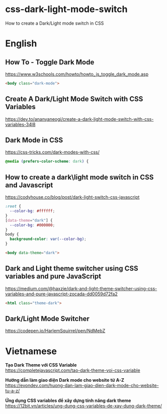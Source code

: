 # css-dark-light-mode-switch
How to create a Dark/Light mode switch in CSS

# English

## How To - Toggle Dark Mode
https://www.w3schools.com/howto/howto_js_toggle_dark_mode.asp
```html
<body class="dark-mode">
```


## Create A Dark/Light Mode Switch with CSS Variables
https://dev.to/ananyaneogi/create-a-dark-light-mode-switch-with-css-variables-34l8

## Dark Mode in CSS
https://css-tricks.com/dark-modes-with-css/
```css
@media (prefers-color-scheme: dark) {
```


## How to create a dark\light mode switch in CSS and Javascript
https://codyhouse.co/blog/post/dark-light-switch-css-javascript
```css
:root {
  --color-bg: #ffffff;
}
[data-theme="dark"] {
  --color-bg: #000000;
}
body {
  background-color: var(--color-bg);
}
```
```html
<body data-theme="dark">
```


## Dark and Light theme switcher using CSS variables and pure JavaScript
https://medium.com/@haxzie/dark-and-light-theme-switcher-using-css-variables-and-pure-javascript-zocada-dd0059d72fa2
```html
<html class="theme-dark">
```


## Dark/Light Mode Switcher
https://codepen.io/HarlemSquirrel/pen/NdMebZ


# Vietnamese
**Tạo Dark Theme với CSS Variable**  
https://completejavascript.com/tao-dark-theme-voi-css-variable

**Hướng dẫn làm giao diện Dark mode cho website từ A-Z**  
https://evondev.com/huong-dan-lam-giao-dien-dark-mode-cho-website-tu-a-z/

**Ứng dụng CSS variables để xây dựng tính năng dark theme**  
https://12bit.vn/articles/ung-dung-css-variables-de-xay-dung-dark-theme/
